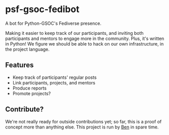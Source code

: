 # psf-gsoc-fedibot

A bot for Python-GSOC's Fediverse presence.

Making it easier to keep track of our participants, and inviting both participants and mentors to engage more in the community. Plus, it's written in Python! We figure we should be able to hack on our own infrastructure, in the project language.

## Features

- Keep track of participants' regular posts
- Link participants, projects, and mentors
- Produce reports
- Promote projects?

## Contribute?

We're not really ready for outside contributions yet; so far, this is a proof of concept more than anything else. This project is run by [Ben](https://social.python-gsoc.org/@ben) in spare time.
